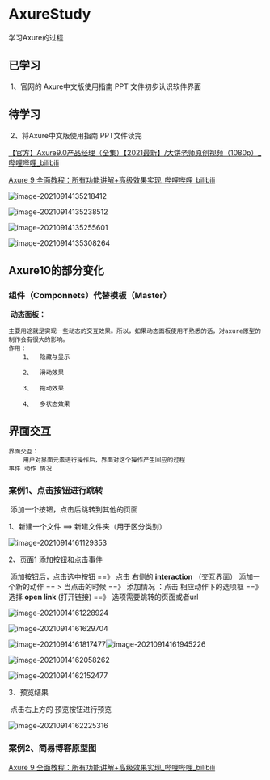 # AxureStudy
学习Axure的过程

## 已学习

​		1、官网的 Axure中文版使用指南 PPT 文件初步认识软件界面

## 待学习

​		2、将Axure中文版使用指南 PPT文件读完

 [【官方】Axure9.0产品经理（全集）【2021最新】/大饼老师原创视频（1080p）_哔哩哔哩_bilibili](https://www.bilibili.com/video/BV184411g7R2?p=9)



[Axure 9 全面教程：所有功能讲解+高级效果实现_哔哩哔哩_bilibili](https://www.bilibili.com/video/BV18t411p7ex?from=search&seid=17325911429516440402&spm_id_from=333.337.0.0)

![image-20210914135218412](README.assets/image-20210914135218412.png)

![image-20210914135238512](README.assets/image-20210914135238512.png)

![image-20210914135255601](README.assets/image-20210914135255601.png)

![image-20210914135308264](README.assets/image-20210914135308264.png)

## Axure10的部分变化

### 		**组件（Componnets）代替模板（Master）**

​			**动态面板：**

```
主要用途就是实现一些动态的交互效果。所以，如果动态面板使用不熟悉的话，对axure原型的制作会有很大的影响。
作用：
  	1、  隐藏与显示

	2、  滑动效果

	3、  拖动效果

	4、  多状态效果
```



## 界面交互

```
界面交互：
	用户对界面元素进行操作后，界面对这个操作产生回应的过程
事件 动作 情况

```



###  案例1、点击按钮进行跳转

​		添加一个按钮，点击后跳转到其他的页面

1、新建一个文件 ==> 新建文件夹（用于区分类别）   

![image-20210914161129353](README.assets/image-20210914161129353.png)



2、页面1 添加按钮和点击事件

​		添加按钮后，点击选中按钮 ==》 点击 右侧的 **interaction** （交互界面） 添加一个新的动作 == > 当点击的时候  ==》 添加情况 ：点击 相应动作下的选项框 ==》 选择 **open link** (打开链接) ==》 选项需要跳转的页面或者url

![image-20210914161228924](README.assets/image-20210914161228924.png)	

![image-20210914161629704](README.assets/image-20210914161629704.png)

![image-20210914161817477](README.assets/image-20210914161817477.png)![image-20210914161945226](README.assets/image-20210914161945226.png)

![image-20210914162058262](README.assets/image-20210914162058262.png)

![image-20210914162152477](README.assets/image-20210914162152477.png)



3、预览结果

​	点击右上方的 预览按钮进行预览

![image-20210914162225316](README.assets/image-20210914162225316.png)



### 案例2、简易博客原型图

[Axure 9 全面教程：所有功能讲解+高级效果实现_哔哩哔哩_bilibili](https://www.bilibili.com/video/BV18t411p7ex?p=6&spm_id_from=pageDriver)
